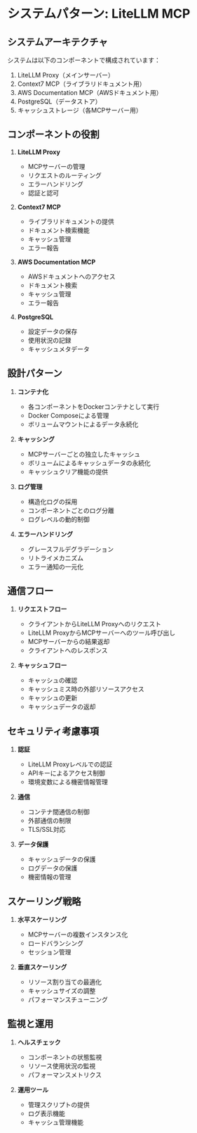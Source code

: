 # システムパターン: LiteLLM MCP

## システムアーキテクチャ

システムは以下のコンポーネントで構成されています：

1. LiteLLM Proxy（メインサーバー）
2. Context7 MCP（ライブラリドキュメント用）
3. AWS Documentation MCP（AWSドキュメント用）
4. PostgreSQL（データストア）
5. キャッシュストレージ（各MCPサーバー用）

## コンポーネントの役割

1. **LiteLLM Proxy**
   - MCPサーバーの管理
   - リクエストのルーティング
   - エラーハンドリング
   - 認証と認可

2. **Context7 MCP**
   - ライブラリドキュメントの提供
   - ドキュメント検索機能
   - キャッシュ管理
   - エラー報告

3. **AWS Documentation MCP**
   - AWSドキュメントへのアクセス
   - ドキュメント検索
   - キャッシュ管理
   - エラー報告

4. **PostgreSQL**
   - 設定データの保存
   - 使用状況の記録
   - キャッシュメタデータ

## 設計パターン

1. **コンテナ化**
   - 各コンポーネントをDockerコンテナとして実行
   - Docker Composeによる管理
   - ボリュームマウントによるデータ永続化

2. **キャッシング**
   - MCPサーバーごとの独立したキャッシュ
   - ボリュームによるキャッシュデータの永続化
   - キャッシュクリア機能の提供

3. **ログ管理**
   - 構造化ログの採用
   - コンポーネントごとのログ分離
   - ログレベルの動的制御

4. **エラーハンドリング**
   - グレースフルデグラデーション
   - リトライメカニズム
   - エラー通知の一元化

## 通信フロー

1. **リクエストフロー**
   - クライアントからLiteLLM Proxyへのリクエスト
   - LiteLLM ProxyからMCPサーバーへのツール呼び出し
   - MCPサーバーからの結果返却
   - クライアントへのレスポンス

2. **キャッシュフロー**
   - キャッシュの確認
   - キャッシュミス時の外部リソースアクセス
   - キャッシュの更新
   - キャッシュデータの返却

## セキュリティ考慮事項

1. **認証**
   - LiteLLM Proxyレベルでの認証
   - APIキーによるアクセス制御
   - 環境変数による機密情報管理

2. **通信**
   - コンテナ間通信の制御
   - 外部通信の制限
   - TLS/SSL対応

3. **データ保護**
   - キャッシュデータの保護
   - ログデータの保護
   - 機密情報の管理

## スケーリング戦略

1. **水平スケーリング**
   - MCPサーバーの複数インスタンス化
   - ロードバランシング
   - セッション管理

2. **垂直スケーリング**
   - リソース割り当ての最適化
   - キャッシュサイズの調整
   - パフォーマンスチューニング

## 監視と運用

1. **ヘルスチェック**
   - コンポーネントの状態監視
   - リソース使用状況の監視
   - パフォーマンスメトリクス

2. **運用ツール**
   - 管理スクリプトの提供
   - ログ表示機能
   - キャッシュ管理機能
